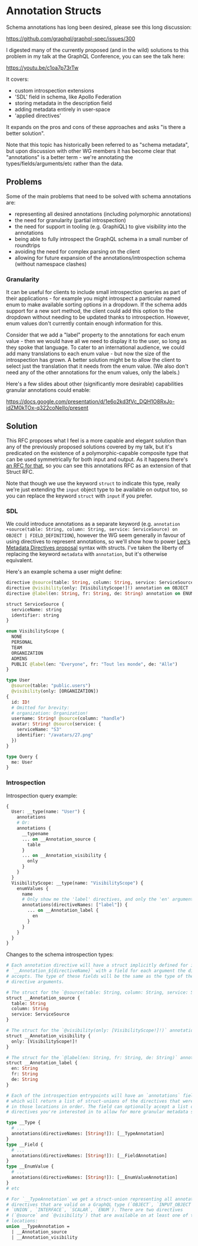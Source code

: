 # Annotation Structs

Schema annotations has long been desired, please see this long discussion:

https://github.com/graphql/graphql-spec/issues/300

I digested many of the currently proposed (and in the wild) solutions to this
problem in my talk at the GraphQL Conference, you can see the talk here:

https://youtu.be/c1oa7p73rTw

It covers:

- custom introspection extensions
- 'SDL' field in schema, like Apollo Federation
- storing metadata in the description field
- adding metadata entirely in user-space
- 'applied directives'

It expands on the pros and cons of these approaches and asks "is there a better
solution".

Note that this topic has historically been referred to as "schema metadata", but
upon discussion with other WG members it has become clear that "annotations" is
a better term - we're annotating the types/fields/arguments/etc rather than the
data.

## Problems

Some of the main problems that need to be solved with schema annotations are:

- representing all desired annotations (including polymorphic annotations)
- the need for granularity (partial introspection)
- the need for support in tooling (e.g. GraphiQL) to give visibility into the
  annotations
- being able to fully introspect the GraphQL schema in a small number of
  roundtrips
- avoiding the need for complex parsing on the client
- allowing for future expansion of the annotations/introspection schema (without
  namespace clashes)

### Granularity

It can be useful for clients to include small introspection queries as part of
their applications - for example you might introspect a particular named enum to
make available sorting options in a dropdown. If the schema adds support for a
new sort method, the client could add this option to the dropdown without
needing to be updated thanks to introspection. However, enum values don't
currently contain enough information for this.

Consider that we add a "label" property to the annotations for each enum value -
then we would have all we need to display it to the user, so long as they spoke
that language. To cater to an international audience, we could add many
translations to each enum value - but now the size of the introspection has
grown. A better solution might be to allow the client to select just the
translation that it needs from the enum value. (We also don't need any of the
other annotations for the enum values, only the labels.)

Here's a few slides about other (significantly more desirable) capabilities
granular annotations could enable:

https://docs.google.com/presentation/d/1e6o2kd3fVc_DQH1O8RxJo-idZM0kTOx-q322coNeIIo/present


## Solution

This RFC proposes what I feel is a more capable and elegant solution than any of
the previously proposed solutions covered by my talk, but it's predicated on the
existence of a polymorphic-capable composite type that can be used symmetrically
for both input and output. As it happens there's [an RFC for that](./Struct.md),
so you can see this annotations RFC as an extension of that Struct RFC.

Note that though we use the keyword `struct` to indicate this type, really we're
just extending the `input` object type to be available on output too, so you can
replace the keyword `struct` with `input` if you prefer.

### SDL

We could introduce annotations as a separate keyword (e.g.
`annotation +source(table: String, column: String, service: ServiceSource) on OBJECT | FIELD_DEFINITION`),
however the WG seem generally in favour of using directives to represent
annotations, so we'll show how to power
[Lee's Metadata Directives proposal](https://github.com/graphql/graphql-wg/discussions/1096)
syntax with structs. I've taken the liberty of replacing the keyword `metadata`
with `annotation`, but it's otherwise equivalent.

Here's an example schema a user might define:

```graphql
directive @source(table: String, column: String, service: ServiceSource) annotation on OBJECT | FIELD_DEFINITION
directive @visibility(only: [VisibilityScope!]!) annotation on OBJECT
directive @label(en: String, fr: String, de: String) annotation on ENUM_VALUE

struct ServiceSource {
  serviceName: string
  identifier: string
}

enum VisibilityScope {
  NONE
  PERSONAL
  TEAM
  ORGANIZATION
  ADMINS
  PUBLIC @label(en: "Everyone", fr: "Tout les monde", de: "Alle")
}

type User
  @source(table: "public.users")
  @visibility(only: [ORGANIZATION])
{
  id: ID!
  # Omitted for brevity:
  # organization: Organization!
  username: String! @source(column: "handle")
  avatar: String! @source(service: {
    serviceName: "S3"
    identifier: "/avatars/27.png"
  })
}

type Query {
  me: User
}
```

### Introspection

Introspection query example:

```graphql
{
  User: __type(name: "User") {
    annotations
    # Or:
    annotations {
      __typename
      ... on __Annotation_source {
        table
      }
      ... on __Annotation_visibility {
        only
      }
    }
  }
  VisibilityScope: __type(name: "VisibilityScope") {
    enumValues {
      name
      # Only show me the 'label' directives, and only the 'en' argument of those:
      annotations(directiveNames: ["label"]) {
        ... on __Annotation_label {
          en
        }
      }
    }
  }
}
```

Changes to the schema introspection types:

```graphql
# Each annotation directive will have a struct implicitly defined for it, named
# `__Annotation_${directiveName}` with a field for each argument the directive
# accepts. The type of these fields will be the same as the type of the
# directive arguments.

# The struct for the `@source(table: String, column: String, service: ServiceSource)` annotation directive:
struct __Annotation_source {
  table: String
  column: String
  service: ServiceSource
}

# The struct for the `@visibility(only: [VisibilityScope!]!)` annotation directive:
struct __Annotation_visibility {
  only: [VisibilityScope!]!
}

# The struct for the `@label(en: String, fr: String, de: String)` annotation directive:
struct __Annotation_label {
  en: String
  fr: String
  de: String
}

# Each of the introspection entrypoints will have an `annotations` field added,
# which will return a list of struct-unions of the directives that were applied
# in those locations in order. The field can optionally accept a list of
# directives you're interested in to allow for more granular metadata selection.

type __Type {
  # ...
  annotations(directiveNames: [String!]): [__TypeAnnotation]
}
type __Field {
  # ...
  annotations(directiveNames: [String!]): [__FieldAnnotation]
}
type __EnumValue {
  # ...
  annotations(directiveNames: [String!]): [__EnumValueAnnotation]
}
# etc

# For `__TypeAnnotation` we get a struct-union representing all annotation
# directives that are valid on a GraphQL type (`OBJECT`, `INPUT_OBJECT`,
# `UNION`, `INTERFACE`, `SCALAR`, `ENUM`). There are two directives
# (`@source` and `@visibility`) that are available on at least one of these
# locations:
union __TypeAnnotation =
  | __Annotation_source
  | __Annotation_visibility
```
